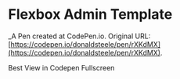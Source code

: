# Flexbox Admin Template
 _A Pen created at CodePen.io. Original URL: [https://codepen.io/donaldsteele/pen/rXKdMX](https://codepen.io/donaldsteele/pen/rXKdMX).

 Best View in Codepen Fullscreen